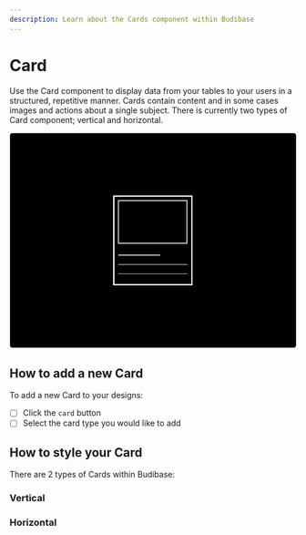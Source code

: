 ```yaml
---
description: Learn about the Cards component within Budibase
---
```


# Card

Use the Card component to display data from your tables to your users in a structured, repetitive manner. Cards contain content and in some cases images and actions about a single subject. There is currently two types of Card component; vertical and horizontal. 

![](../../.gitbook/assets/card.png)

## How to add a new Card

To add a new Card to your designs:

* [ ] Click the `card` button
* [ ] Select the card type you would like to add

## How to style your Card

There are 2 types of Cards within Budibase:

### Vertical

### Horizontal

